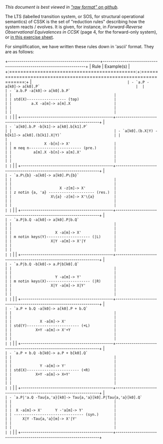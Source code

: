 _This document is best viewed in ["raw format" on github](https://raw.githubusercontent.com/CinRC/IRDC-CCSK/master/docs/lts.md)._

The LTS (labelled transition system, or SOS, for structural operational semantics) of CSSK is the set of "reduction rules" describing how the system reacts / evolves.
It is given, for instance, in _Forward-Reverse Observational Equivalences in CCSK_ (page 4, for the forward-only system), or [in this exercise sheet](https://github.com/CinRC/Exercises-on-CCS-CCSK-and-RCCS/blob/master/exercises_2/main.pdf).

For simplification, we have written these rules down in 'ascii' format.
They are as follows:

+-----------------------------------------------+---------------------------------------------------------------------+
| Rule                                          | Example(s)                                                          |
+:=============================================:+:===================================================================:+
|```                                            | - `a.P -a[k0]-> a[k0].P`                                            | 
|                                               | - `a.b.P -a[k0]-> a[k0].b.P`                                        |
|                                               |                                                                     |
| std(X)------------------ (top)                |                                                                     |
|         a.X -a[m]-> a[m].X                    |                                                                     |
|                                               |                                                                     |
|                                               |                                                                     |
|```                                            |                                                                     |
+-----------------------------------------------+---------------------------------------------------------------------+
|```                                            | - `a[k0].b.P -b[k1]-> a[k0].b[k1].P`                                |
|                                               | - `a[k0].(b.X|Y) -b[k1]-> a[k0].(b[k1].X|Y)`                        |
|                                               |                                                                     |
|               X -b[n]-> X'                    |                                                                     |
| m neq n------------------------ (pre.)        |                                                                     |
|          a[m].X -b[n]-> a[m].X'               |                                                                     |
|                                               |                                                                     |
|                                               |                                                                     |
|```                                            |                                                                     |
+-----------------------------------------------+---------------------------------------------------------------------+
| ```                                           | - `a.P\{b} -a[k0]-> a[k0].P\{b}`                                    |
|                                               |                                                                     |
|                                               |                                                                     |
|                      X -z[m]-> X'             |                                                                     |
| z notin {a, 'a} --------------------- (res.)  |                                                                     |
|                  X\{a} -z[m]-> X'\{a}         |                                                                     |
|                                               |                                                                     |
|                                               |                                                                     |
| ```                                           |                                                                     |
+-----------------------------------------------+---------------------------------------------------------------------+
| ```                                           | - `a.P|b.Q -a[k0]-> a[k0].P|b.Q`                                    |
|                                               |                                                                     |
|                                               |                                                                     |
|                    X -a[m]-> X'               |                                                                     |
| m notin keys(Y)-------------------- (|L)      |                                                                     |
|                  X|Y -a[m]-> X'|Y             |                                                                     |
|                                               |                                                                     |
|                                               |                                                                     |
| ```                                           |                                                                     |
+-----------------------------------------------+---------------------------------------------------------------------+
| ```                                           | - `a.P|b.Q -b[k0]-> a.P|b[k0].Q`                                    |
|                                               |                                                                     |
|                                               |                                                                     |
|                    Y -a[m]-> Y'               |                                                                     |
| m notin keys(X)-------------------- (|R)      |                                                                     |
|                  X|Y -a[m]-> X|Y'             |                                                                     |
|                                               |                                                                     |
|                                               |                                                                     |
| ```                                           |                                                                     |
+-----------------------------------------------+---------------------------------------------------------------------+
| ```                                           | - `a.P + b.Q -a[k0]-> a[k0].P + b.Q`                                |
|                                               |                                                                     |
|                                               |                                                                     |
|             X -a[m]-> X'                      |                                                                     |
| std(Y)------------------------ (+L)           |                                                                     |
|           X+Y -a[m]-> X'+Y                    |                                                                     |
|                                               |                                                                     |
|                                               |                                                                     |
| ```                                           |                                                                     |
+-----------------------------------------------+---------------------------------------------------------------------+
| ```                                           | - `a.P + b.Q -b[k0]-> a.P + b[k0].Q`                                |
|                                               |                                                                     |
|                                               |                                                                     |
|             Y -a[m]-> Y'                      |                                                                     |
| std(X)------------------------ (+R)           |                                                                     |
|           X+Y -a[m]-> X+Y'                    |                                                                     |
|                                               |                                                                     |
|                                               |                                                                     |
| ```                                           |                                                                     |
+-----------------------------------------------+---------------------------------------------------------------------+
| ```                                           | - `a.P|'a.Q -Tau{a,'a}[k0]-> Tau{a,'a}[k0].P|Tau{a,'a}[k0].Q`       |
|                                               |                                                                     |
|                                               |                                                                     |
|  X -a[m]-> X'      Y -'a[m]-> Y'              |                                                                     |
| -------------------------------- (syn.)       |                                                                     |
|     X|Y -Tau{a,'a}[m]-> X'|Y'                 |                                                                     |
|                                               |                                                                     |
|                                               |                                                                     |
| ```                                           |                                                                     |
+-----------------------------------------------+---------------------------------------------------------------------+

